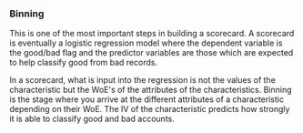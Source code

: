 

### Binning

This is one of the most important steps in building a scorecard. A scorecard is eventually a logistic regression model where the dependent variable is the good/bad flag and the predictor variables are those which are expected to help classify good from bad records.

In a scorecard, what is input into the regression is not the values of the characteristic but the WoE's of the attributes of the characteristics. Binning is the stage where you arrive at the different attributes of a characteristic depending on their WoE. The IV of the characteristic predicts how strongly it is able to classify good and bad accounts.
